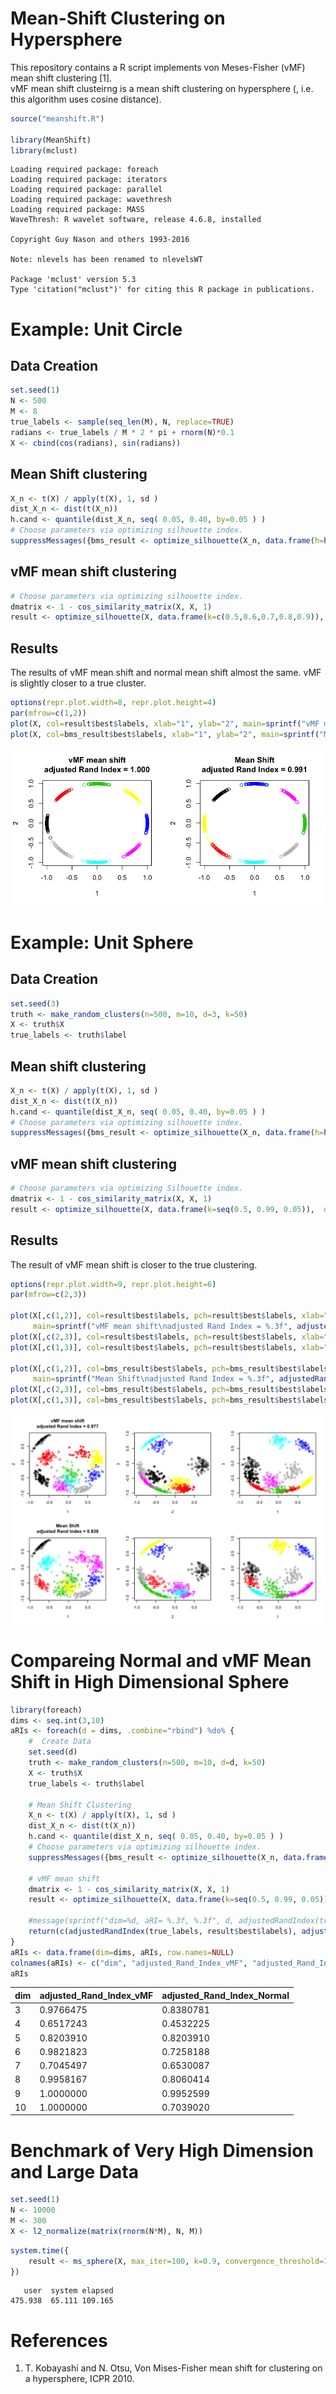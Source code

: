 
# Mean-Shift Clustering on Hypersphere

This repository contains a R script implements von Meses-Fisher (vMF) mean shift clustering [1]. <br> 
vMF mean shift clusteirng is a mean shift clustering on hypersphere (, i.e. this algorithm uses cosine distance).


```R
source("meanshift.R")

library(MeanShift)
library(mclust)
```

    Loading required package: foreach
    Loading required package: iterators
    Loading required package: parallel
    Loading required package: wavethresh
    Loading required package: MASS
    WaveThresh: R wavelet software, release 4.6.8, installed
    
    Copyright Guy Nason and others 1993-2016
    
    Note: nlevels has been renamed to nlevelsWT
    
    Package 'mclust' version 5.3
    Type 'citation("mclust")' for citing this R package in publications.


# Example: Unit Circle

## Data Creation


```R
set.seed(1)
N <- 500
M <- 8
true_labels <- sample(seq_len(M), N, replace=TRUE)
radians <- true_labels / M * 2 * pi + rnorm(N)*0.1
X <- cbind(cos(radians), sin(radians))
```

## Mean Shift clustering


```R
X_n <- t(X) / apply(t(X), 1, sd )
dist_X_n <- dist(t(X_n))
h.cand <- quantile(dist_X_n, seq( 0.05, 0.40, by=0.05 ) )
# Choose parameters via optimizing silhouette index.
suppressMessages({bms_result <- optimize_silhouette(X_n, data.frame(h=h.cand), dist=dist_X_n, cluster_func=function(X, h){ bmsClustering(X, h=h)})})
```

## vMF mean shift clustering


```R
# Choose parameters via optimizing silhouette index.
dmatrix <- 1 - cos_similarity_matrix(X, X, 1)
result <- optimize_silhouette(X, data.frame(k=c(0.5,0.6,0.7,0.8,0.9)),  cluster_func=ms_sphere, dmatrix=dmatrix, max_iter=100, convergence_threshold=1e-5, merge_threshold=0.99)
```

## Results

The results of vMF mean shift and normal mean shift almost the same. vMF is slightly closer to a true cluster.


```R
options(repr.plot.width=8, repr.plot.height=4)
par(mfrow=c(1,2))
plot(X, col=result$best$labels, xlab="1", ylab="2", main=sprintf("vMF mean shift\nadjusted Rand Index = %.3f", adjustedRandIndex(true_labels, result$best$labels)))
plot(X, col=bms_result$best$labels, xlab="1", ylab="2", main=sprintf("Mean Shift\nadjusted Rand Index = %.3f", adjustedRandIndex(true_labels, bms_result$best$labels)))
```


![png](output_10_0.png)


# Example: Unit Sphere

## Data Creation


```R
set.seed(3)
truth <- make_random_clusters(n=500, m=10, d=3, k=50)
X <- truth$X
true_labels <- truth$label
```

## Mean shift clustering


```R
X_n <- t(X) / apply(t(X), 1, sd )
dist_X_n <- dist(t(X_n))
h.cand <- quantile(dist_X_n, seq( 0.05, 0.40, by=0.05 ) )
# Choose parameters via optimizing silhouette index.
suppressMessages({bms_result <- optimize_silhouette(X_n, data.frame(h=h.cand), dist=dist_X_n, cluster_func=function(X, h){ bmsClustering(X, h=h)})})
```

## vMF mean shift clustering


```R
# Choose parameters via optimizing Silhouette index.
dmatrix <- 1 - cos_similarity_matrix(X, X, 1)
result <- optimize_silhouette(X, data.frame(k=seq(0.5, 0.99, 0.05)),  dmatrix=dmatrix, cluster_func=ms_sphere, max_iter=100, convergence_threshold=1e-5, merge_threshold=0.99)
```

## Results

The result of vMF mean shift is closer to the true clustering.


```R
options(repr.plot.width=9, repr.plot.height=6)
par(mfrow=c(2,3))

plot(X[,c(1,2)], col=result$best$labels, pch=result$best$labels, xlab="1", ylab="2", 
     main=sprintf("vMF mean shift\nadjusted Rand Index = %.3f", adjustedRandIndex(true_labels, result$best$labels)))
plot(X[,c(2,3)], col=result$best$labels, pch=result$best$labels, xlab="2", ylab="3")
plot(X[,c(1,3)], col=result$best$labels, pch=result$best$labels, xlab="1", ylab="3")

plot(X[,c(1,2)], col=bms_result$best$labels, pch=bms_result$best$labels, xlab="1", ylab="2", 
     main=sprintf("Mean Shift\nadjusted Rand Index = %.3f", adjustedRandIndex(true_labels, bms_result$best$labels)))
plot(X[,c(2,3)], col=bms_result$best$labels, pch=bms_result$best$labels, xlab="2", ylab="3")
plot(X[,c(1,3)], col=bms_result$best$labels, pch=bms_result$best$labels, xlab="1", ylab="3")
```


![png](output_19_0.png)


# Compareing Normal and vMF Mean Shift in High Dimensional Sphere


```R
library(foreach)
dims <- seq.int(3,10)
aRIs <- foreach(d = dims, .combine="rbind") %do% {
    #  Create Data
    set.seed(d)
    truth <- make_random_clusters(n=500, m=10, d=d, k=50)
    X <- truth$X
    true_labels <- truth$label
    
    # Mean Shift Clustering
    X_n <- t(X) / apply(t(X), 1, sd )
    dist_X_n <- dist(t(X_n))
    h.cand <- quantile(dist_X_n, seq( 0.05, 0.40, by=0.05 ) )
    # Choose parameters via optimizing silhouette index.
    suppressMessages({bms_result <- optimize_silhouette(X_n, data.frame(h=h.cand), dist=dist_X_n, cluster_func=function(X, h){ bmsClustering(X, h=h)})})
    
    # vMF mean shift
    dmatrix <- 1 - cos_similarity_matrix(X, X, 1)
    result <- optimize_silhouette(X, data.frame(k=seq(0.5, 0.99, 0.05)),  dmatrix=dmatrix, cluster_func=ms_sphere, max_iter=100, convergence_threshold=1e-5, merge_threshold=0.99)
    
    #message(sprintf("dim=%d, aRI= %.3f, %.3f", d, adjustedRandIndex(true_labels, result$best$labels), adjustedRandIndex(true_labels, bms_result$best$labels)))
    return(c(adjustedRandIndex(true_labels, result$best$labels), adjustedRandIndex(true_labels, bms_result$best$labels)))
}
aRIs <- data.frame(dim=dims, aRIs, row.names=NULL)
colnames(aRIs) <- c("dim", "adjusted_Rand_Index_vMF", "adjusted_Rand_Index_Normal")
aRIs
```


<table>
<thead><tr><th scope=col>dim</th><th scope=col>adjusted_Rand_Index_vMF</th><th scope=col>adjusted_Rand_Index_Normal</th></tr></thead>
<tbody>
	<tr><td> 3       </td><td>0.9766475</td><td>0.8380781</td></tr>
	<tr><td> 4       </td><td>0.6517243</td><td>0.4532225</td></tr>
	<tr><td> 5       </td><td>0.8203910</td><td>0.8203910</td></tr>
	<tr><td> 6       </td><td>0.9821823</td><td>0.7258188</td></tr>
	<tr><td> 7       </td><td>0.7045497</td><td>0.6530087</td></tr>
	<tr><td> 8       </td><td>0.9958167</td><td>0.8060414</td></tr>
	<tr><td> 9       </td><td>1.0000000</td><td>0.9952599</td></tr>
	<tr><td>10       </td><td>1.0000000</td><td>0.7039020</td></tr>
</tbody>
</table>



# Benchmark of Very High Dimension and Large Data


```R
set.seed(1)
N <- 10000
M <- 300
X <- l2_normalize(matrix(rnorm(N*M), N, M))
```


```R
system.time({
    result <- ms_sphere(X, max_iter=100, k=0.9, convergence_threshold=1e-5, merge_threshold=0.99, n_parallel = 8)
})
```


       user  system elapsed 
    475.938  65.111 109.165 


# References

1. T. Kobayashi and N. Otsu, Von Mises-Fisher mean shift for clustering on a hypersphere, ICPR 2010.
